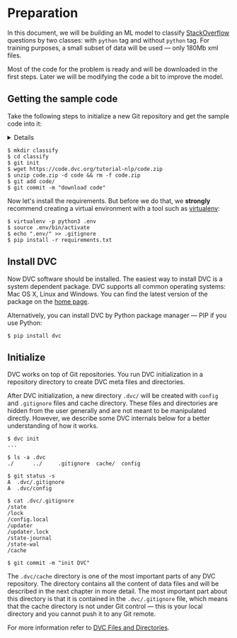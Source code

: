 # Preparation

In this document, we will be building an ML model to classify
[StackOverflow](https://stackoverflow.com) questions by two classes: with
`python` tag and without `python` tag. For training purposes, a small subset of
data will be used — only 180Mb xml files.

Most of the code for the problem is ready and will be downloaded in the first
steps. Later we will be modifying the code a bit to improve the model.

## Getting the sample code

Take the following steps to initialize a new Git repository and get the sample
code into it:

<details>

### Expand to learn how to download on Windows

Windows doesn't ship `wget` utility by default, so you'll need to use browser to
download `code.zip`.

</details>

```dvc
$ mkdir classify
$ cd classify
$ git init
$ wget https://code.dvc.org/tutorial-nlp/code.zip
$ unzip code.zip -d code && rm -f code.zip
$ git add code/
$ git commit -m "download code"
```

Now let's install the requirements. But before we do that, we **strongly**
recommend creating a virtual environment with a tool such as
[virtualenv](https://virtualenv.pypa.io/en/stable/):

```dvc
$ virtualenv -p python3 .env
$ source .env/bin/activate
$ echo ".env/" >> .gitignore
$ pip install -r requirements.txt
```

## Install DVC

Now DVC software should be installed. The easiest way to install DVC is a system
dependent package. DVC supports all common operating systems: Mac OS X, Linux
and Windows. You can find the latest version of the package on the
[home page](/).

Alternatively, you can install DVC by Python package manager — PIP if you use
Python:

```dvc
$ pip install dvc
```

## Initialize

DVC works on top of Git repositories. You run DVC initialization in a repository
directory to create DVC meta files and directories.

After DVC initialization, a new directory `.dvc/` will be created with `config`
and `.gitignore` files and <abbr>cache directory</abbr>. These files and
directories are hidden from the user generally and are not meant to be
manipulated directly. However, we describe some DVC internals below for a better
understanding of how it works.

```dvc
$ dvc init
...

$ ls -a .dvc
./      ../     .gitignore  cache/  config

$ git status -s
A  .dvc/.gitignore
A  .dvc/config

$ cat .dvc/.gitignore
/state
/lock
/config.local
/updater
/updater.lock
/state-journal
/state-wal
/cache

$ git commit -m "init DVC"
```

The `.dvc/cache` directory is one of the most important parts of any DVC
repository. The directory contains all the content of data files and will be
described in the next chapter in more detail. The most important part about this
directory is that it is contained in the `.dvc/.gitignore` file, which means
that the cache directory is not under Git control — this is your local directory
and you cannot push it to any Git remote.

For more information refer to
[DVC Files and Directories](/doc/user-guide/dvc-files-and-directories).
